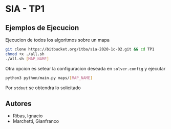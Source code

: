 # SIA - TP1 

## Ejemplos de Ejecucion

Ejecucion de todos los algoritmos sobre un mapa

```bash
git clone https://bitbucket.org/itba/sia-2020-1c-02.git && cd TP1
chmod +x ./all.sh
./all.sh [MAP_NAME]
```
Otra opcion es setear la configuracion deseada en `solver.config` y ejecutar

```bash
python3 python/main.py maps/[MAP_NAME]
```
Por `stdout` se obtendra lo solicitado

## Autores
* Ribas, Ignacio
* Marchetti, Gianfranco